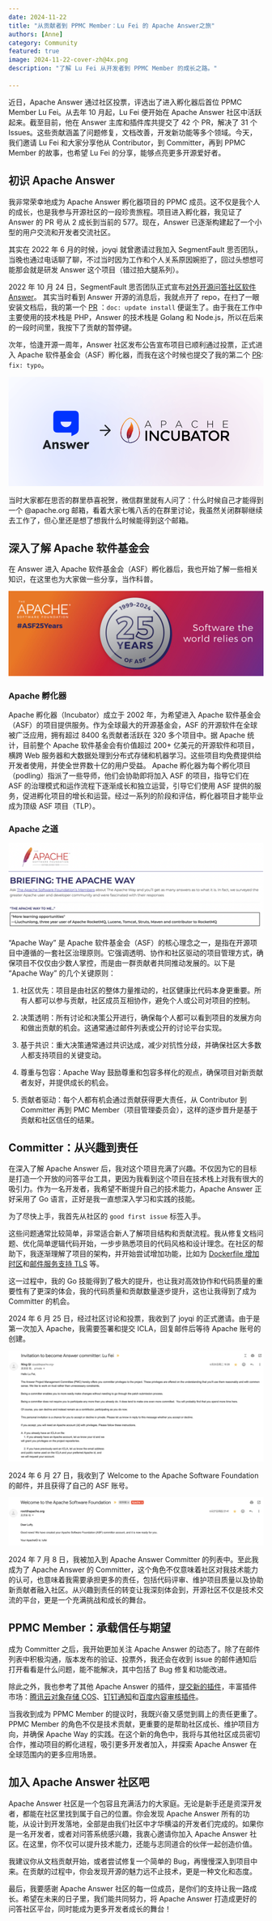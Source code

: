 ```yaml
---
date: 2024-11-22
title: "从贡献者到 PPMC Member：Lu Fei 的 Apache Answer之旅"
authors: [Anne]
category: Community
featured: true
image: 2024-11-22-cover-zh@4x.png
description: "了解 Lu Fei 从开发者到 PPMC Member 的成长之路。"

---
```


近日，Apache Answer 通过社区投票，评选出了进入孵化器后首位 PPMC Member Lu Fei。从去年 10 月起，Lu Fei 便开始在 Apache Answer 社区中活跃起来。截至目前，他在 Answer 主库和插件库共提交了 42 个 PR，解决了 31 个 Issues。这些贡献涵盖了问题修复，文档改善，开发新功能等多个领域。今天，我们邀请 Lu Fei 和大家分享他从 Contributor，到 Committer，再到 PPMC Member 的故事，也希望 Lu Fei 的分享，能够点亮更多开源爱好者。

## 初识 Apache Answer

我非常荣幸地成为 Apache Answer 孵化器项目的 PPMC 成员。这不仅是我个人的成长，也是我参与开源社区的一段珍贵旅程。项目进入孵化器，我见证了 Answer 的 PR 号从 2 成长到当前的 577。现在，Answer 已逐渐构建起了一个小型的用户交流和开发者交流社区。

其实在 2022 年 6 月的时候，joyqi 就曾邀请过我加入 SegmentFault 思否团队，当晚也通过电话聊了聊，不过当时因为工作和个人关系原因婉拒了，回过头想想可能那会就是研发 Answer 这个项目（错过拍大腿系列）。

2022 年 10 月 24 日，SegmentFault 思否团队正式宣布[对外开源问答社区软件 Answer](https://segmentfault.com/a/1190000042672978)。
其实当时看到 Answer 开源的消息后，我就点开了 repo，在扫了一眼安装文档后，我的第一个 [PR](https://github.com/apache/incubator-answer/pull/2) ：`doc: update install` 便诞生了。由于我在工作中主要使用的技术栈是 PHP，Answer 的技术栈是 Golang 和 Node.js，所以在后来的一段时间里，我按下了贡献的暂停键。

次年，恰逢开源一周年，Answer 社区发布公告宣布项目已顺利通过投票，正式进入 Apache 软件基金会（ASF）孵化器，而我在这个时候也提交了我的第二个 [PR](https://github.com/apache/incubator-answer/pull/577): `fix: typo`。

![Alt text](ASF.png)

当时大家都在思否的群里恭喜祝贺，微信群里就有人问了：什么时候自己才能得到一个 @apache.org 邮箱，看着大家七嘴八舌的在群里讨论，我虽然关闭群聊继续去工作了，但心里还是想了想我什么时候能得到这个邮箱。

## 深入了解 Apache 软件基金会

在 Answer 进入 Apache 软件基金会（ASF）孵化器后，我也开始了解一些相关知识，在这里也为大家做一些分享，当作科普。

![Alt text](ASF%2025%20Years.PNG)

### Apache 孵化器

Apache 孵化器（Incubator）成立于 2002 年，为希望进入 Apache 软件基金会（ASF）的项目提供服务。作为全球最大的开源基金会，ASF 的开源软件在全球被广泛应用，拥有超过 8400 名贡献者活跃在 320 多个项目中。据 Apache 统计，目前整个 Apache 软件基金会有价值超过 200+ 亿美元的开源软件和项目，横跨 Web 服务器和大数据处理到分布式存储和机器学习。这些项目均免费提供给开发者使用，并使全世界数十亿的用户受益。
Apache 孵化器为每个孵化项目（podling）指派了一些导师，他们会协助即将加入 ASF 的项目，指导它们在 ASF 的治理模式和运作流程下逐渐成长和独立运营，引导它们使用 ASF 提供的服务，促进孵化项目的增长和运营。经过一系列的阶段和评估，孵化器项目才能毕业成为顶级 ASF 项目（TLP）。

### Apache 之道

![Alt text](Apache%20Way.PNG)

“Apache Way” 是 Apache 软件基金会（ASF）的核心理念之一，是指在开源项目中遵循的一套社区治理原则。它强调透明、协作和社区驱动的项目管理方式，确保项目不仅仅由少数人掌控，而是由一群贡献者共同推动发展的。以下是 “Apache Way” 的几个关键原则：

1. 社区优先：项目是由社区的整体力量推动的，社区健康比代码本身更重要。所有人都可以参与贡献，社区成员互相协作，避免个人或公司对项目的控制。

2. 决策透明：所有讨论和决策公开进行，确保每个人都可以看到项目的发展方向和做出贡献的机会。这通常通过邮件列表或公开的讨论平台实现。

3. 基于共识：重大决策通常通过共识达成，减少对抗性分歧，并确保社区大多数人都支持项目的关键变动。

4. 尊重与包容：Apache Way 鼓励尊重和包容多样化的观点，确保项目对新贡献者友好，并提供成长的机会。

5. 贡献者驱动：每个人都有机会通过贡献获得更大责任，从 Contributor 到 Committer 再到 PMC Member（项目管理委员会），这样的逐步晋升是基于贡献和社区信任的结果。

## Committer：从兴趣到责任

在深入了解 Apache Answer 后，我对这个项目充满了兴趣。不仅因为它的目标是打造一个开放的问答平台工具，更因为我看到这个项目在技术栈上对我有很大的吸引力。作为一名开发者，我希望不断提升自己的技术能力，Apache Answer 正好采用了 Go 语言，正好是我一直想深入学习和实践的技能。

为了尽快上手，我首先从社区的 `good first issue` 标签入手。

这些问题通常比较简单，非常适合新人了解项目结构和贡献流程。我从修复文档问题、优化简单逻辑代码开始，一步步熟悉项目的代码风格和设计理念。在社区的帮助下，我逐渐理解了项目的架构，并开始尝试增加功能，比如为 [Dockerfile 增加时区](https://github.com/apache/incubator-answer/pull/581)和[邮件服务支持 TLS](https://github.com/apache/incubator-answer/pull/953) 等。

这一过程中，我的 Go 技能得到了极大的提升，也让我对高效协作和代码质量的重要性有了更深的体会，我的代码质量和贡献数量逐步提升，这也让我得到了成为 Committer 的机会。

2024 年 6 月 25 日，经过社区讨论和投票，我收到了 joyqi 的正式邀请。由于是第一次加入 Apache，我需要签署和提交 ICLA，回复邮件后等待 Apache 账号的创建。

![Alt text](Invitation%20of%20Committer.png)

2024 年 6 月 27 日，我收到了 Welcome to the Apache Software Foundation的邮件，并且获得了自己的 ASF 账号。

![Alt text](Welcome%20to%20ASF.png)

2024 年 7 月 8 日，我被加入到 Apache Answer Committer 的列表中。至此我成为了 Apache Answer 的 Committer，这个角色不仅意味着社区对我技术能力的认可，也意味着我需要承担更多的责任，包括代码评审、维护项目质量以及协助新贡献者融入社区。从兴趣到责任的转变让我深刻体会到，开源社区不仅是技术交流的平台，更是一个充满挑战和成长的舞台。

## PPMC Member：承载信任与期望

成为 Committer 之后，我开始更加关注 Apache Answer 的动态了。除了在邮件列表中积极沟通，版本发布的验证、投票外，我还会在收到 issue 的邮件通知后打开看看是什么问题，能不能解决，其中包括了 Bug 修复和功能改进。

除此之外，我也参考了其他 Apache Answer 的插件，[提交新的插件](https://github.com/apache/incubator-answer-plugins/pulls?q=is%3Apr+author%3Asy-records+is%3Aclosed)，丰富插件市场：[腾讯云对象存储 COS](https://github.com/apache/incubator-answer-plugins/tree/main/storage-tencentyuncos)、[钉钉通知](https://github.com/apache/incubator-answer-plugins/tree/main/notification-dingtalk)和[百度内容审核插件](https://github.com/apache/incubator-answer-plugins/tree/main/reviewer-baidu)。

当我收到成为 PPMC Member 的提议时，我既兴奋又感觉到肩上的责任更重了。PPMC Member 的角色不仅是技术贡献，更重要的是帮助社区成长、维护项目方向，并确保 Apache Way 的实践。在这个新的角色中，我将与其他社区成员密切合作，推动项目的孵化进程，吸引更多开发者加入，并探索 Apache Answer 在全球范围内的更多应用场景。

## 加入 Apache Answer 社区吧

Apache Answer 社区是一个包容且充满活力的大家庭。无论是新手还是资深开发者，都能在社区里找到属于自己的位置。你会发现 Apache Answer 所有的功能，从设计到开发落地，全部是由我们社区中才华横溢的开发者们完成的。如果你是一名开发者，或者对问答系统感兴趣，我衷心邀请你加入 Apache Answer 社区。在这里，你不仅可以提升技术能力，还能与志同道合的伙伴一起创造价值。

我建议你从文档贡献开始，或者尝试修复一个简单的 Bug，再慢慢深入到项目中来。在贡献的过程中，你会发现开源的魅力远不止技术，更是一种文化和态度。

最后，我要感谢 Apache Answer 社区的每一位成员，是你们的支持让我一路成长。希望在未来的日子里，我们能共同努力，将 Apache Answer 打造成更好的问答社区平台，同时能成为更多开发者成长的舞台！